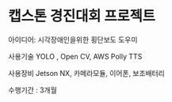 # 캡스톤 경진대회 프로젝트

아이디어: 시각장애인을위한 횡단보도 도우미

사용기술
YOLO , Open CV, AWS Polly TTS

사용장비
Jetson NX, 카메라모듈, 이어폰, 보조배터리

수행기간 : 3개월
